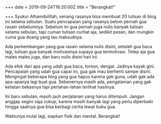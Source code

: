 +++
date = 2019-09-24T16:20:00Z
title = "Berangkat!"

+++
Syukur Alhamdulillah, senang rasanya bisa membuat 20 tulisan di blog ini selama sebulan. Suatu pencapaian yang rasanya belom <!--more-->pernah gua rasain sebelumnya. Sebelum ini gua pernah juga nulis banyak tulisan selama sebulan, tapi cuman tulisan curhat aja, sedikit pesan, dan mungkin cuma gua doang yang tau maksudnya.

Ada perkembangan yang gua rasain selama nulis disini, setelah gua baca lagi, tulisan gua banyak motivasinya supaya gua termotivasi. Tetep aja gua males males juga, dan baru nulis disini hari ini.

Ada efek dari apa yang udah gua baca, tonton, dengar. Jadinya kayak gini. Pencapaian yang udah gua capai ini, gua gak mau berhenti sampe disini. Mengingat beberapa blog yang gua hapus karena gak guna, udah gak ada apa-apanya lagi buat gua. Sebenernya masih ada, pengalaman yang gak keliatan bekasnya tapi perlahan-lahan terlihat hasilnya.

Ini baru sebulan, masih jauh perjalanan yang harus ditempuh. Jangan anggap segini saja cukup, karena masih banyak lagi yang perlu diperbaiki hingga saatnya gua bisa berbagi cerita lewat buku gua.

Waktunya mulai lagi, siapkan fisik dan mental. Berangkat!